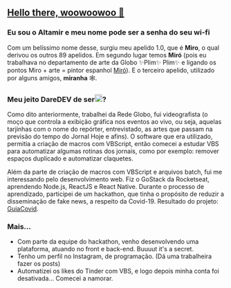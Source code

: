 ## <a href="https://www.youtube.com/watch?v=uuTiGIsuEtY">Hello there, woowoowoo 👋</a>
### Eu sou o Altamir e meu nome pode ser a senha do seu wi-fi
<p>
Com um belíssimo nome desse, surgiu meu apelido 1.0, que é <b>Miro</b>, o qual derivou os outros 89 apelidos. Em segundo lugar temos <b>Miró</b> (pois eu trabalhava no departamento de arte da Globo ✨Plim✨ Plim✨ e ligando os pontos Miro + arte = pintor espanhol <a href="https://www.google.com/search?q=mir%C3%B3&oq=mir%C3%B3&aqs=chrome..69i57.988j0j1&sourceid=chrome&ie=UTF-8">Miró</a>). E o terceiro apelido, utilizado por alguns amigos, <b>miranha</b> 🕸️.</p>

<h3 align-text="center">Meu jeito DareDEV de ser<img src="https://image.flaticon.com/icons/png/512/136/136401.png" width="18px" alt="icon-daredevil"/>?</h3>
Como dito anteriormente, trabalhei da Rede Globo, fui videografista (o moço que controla a exibição gráfica nos eventos ao vivo, ou seja, aquelas tarjinhas com o nome do repórter, entrevistado, as artes que passam na previsão do tempo do Jornal Hoje e afins).
O software que era utilizado, permitia a criação de macros com VBScript, então comecei a estudar VBS para automatizar algumas rotinas dos jornais, como por exemplo: remover espaços duplicado e automatizar claquetes.
</p>
<p>
Além da parte de criação de macros com VBScript‌ ‌e ‌arquivos‌ ‌batch, fui‌ ‌me‌‌ interessando pelo ‌desenvolvimento‌ ‌web. ‌Fiz‌ ‌o‌ ‌GoStack‌ ‌da‌ ‌Rocketseat,‌ ‌aprendendo‌‌ Node.js, ReactJS e React Native.‌
Durante o processo de aprendizado, participei de um hackathon, que tinha o propósito de reduzir a disseminação de fake news, a respeito da Covid-19. Resultado do projeto: <a href="https://www.linkedin.com/posts/altamir-santos_hackaton-shawee-covid19-activity-6655137139845550080-8FfH">GuiaCovid</a>.
</p>

<h3>Mais...</h3>
<ul>
<li>Com parte da equipe do hackathon, venho desenvolvendo uma plataforma, atuando no front e back-end. Buuuut it's a secret.
</li>
<li>Tenho um perfil no Instagram, de programação. (Dá uma trabalheira fazer os posts)</li>
<li>Automatizei os likes do Tinder com VBS, e logo depois minha conta foi desativada... Comecei a namorar.</li>
</ul>


<!--
**miroswd/miroswd** is a ✨ _special_ ✨ repository because its `README.md` (this file) appears on your GitHub profile.

Here are some ideas to get you started:

- 🔭 I’m currently working on ...
- 🌱 I’m currently learning ...
- 👯 I’m looking to collaborate on ...
- 🤔 I’m looking for help with ...
- 💬 Ask me about ...
- 📫 How to reach me: ...
- 😄 Pronouns: ...
- ⚡ Fun fact: ...
-->
